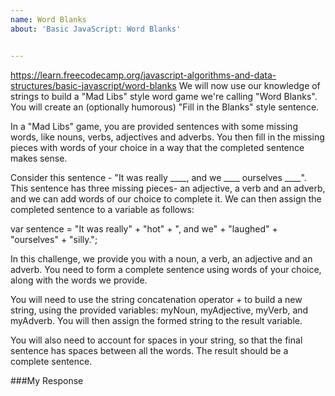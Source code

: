 ```yaml
---
name: Word Blanks
about: 'Basic JavaScript: Word Blanks'


---
```


https://learn.freecodecamp.org/javascript-algorithms-and-data-structures/basic-javascript/word-blanks 
We will now use our knowledge of strings to build a "Mad Libs" style word game we're calling "Word Blanks". You will create an (optionally humorous) "Fill in the Blanks" style sentence.

In a "Mad Libs" game, you are provided sentences with some missing words, like nouns, verbs, adjectives and adverbs. You then fill in the missing pieces with words of your choice in a way that the completed sentence makes sense.

Consider this sentence - "It was really ____, and we ____ ourselves ____". This sentence has three missing pieces- an adjective, a verb and an adverb, and we can add words of our choice to complete it. We can then assign the completed sentence to a variable as follows:

var sentence = "It was really" + "hot" + ", and we" + "laughed" + "ourselves" + "silly.";

In this challenge, we provide you with a noun, a verb, an adjective and an adverb. You need to form a complete sentence using words of your choice, along with the words we provide.

You will need to use the string concatenation operator + to build a new string, using the provided variables: myNoun, myAdjective, myVerb, and myAdverb. You will then assign the formed string to the result variable.

You will also need to account for spaces in your string, so that the final sentence has spaces between all the words. The result should be a complete sentence.

###My Response

<p id="demo"></p>

<script>

function wordBlanks(myAdjective, myNoun, myVerb, myAdverb) {

myAdjective ="cat";
myNoun ="small";
myVerb = "loud";
myAdverb="silly";


  var result=""
  result = "My "+myAdjective+" is "+myNoun+" and "+myVerb+" and very "+myAdverb+".";

 return result;
 
}
document.getElementById("demo").innerHTML = wordBlanks();
</script>
